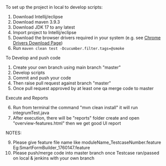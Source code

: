 To set up the project in local to develop scripts:

1. Download Intellij/eclipse
2. Download maven 3.9.3
3. Download JDK 17 to any latest
4. Import project to Intellij/eclipse
5. Download the browser drivers required in your system (e.g. see [Chrome Drivers Download Page](https://chromedriver.chromium.org/home))
6. Run `maven clean test -Dcucumber.filter.tags=@smoke`

To Develop and push code

1. Create your own branch using main branch "master"
2. Develop scripts
3. Commit and push your code
4. Then raise pull request against branch "master"
5. Once pull request approved by at least one qa merge code to master

Execute and Reports

6. Run from terminal the command "mvn clean install" it will run integrumTest.java
7. After execution, there will be "reports" folder create and open "overview-features.html" then we get good UI report

NOTES:

9. Please give feature file name like moduleName_TestcaseNumber.feature Eg:SmartFormBuilder_1760147.feature
10. Please push/merge code into master branch once Testcase ran/passed on local & jenkins with your own branch
